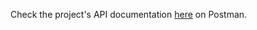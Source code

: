 Check the project's API documentation [here](https://documenter.getpostman.com/view/15899868/UVkqtFgE) on Postman.
